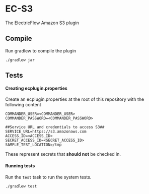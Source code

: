 EC-S3
============

The ElectricFlow Amazon S3 plugin

## Compile ##

Run gradlew to compile the plugin

`./gradlew jar`


## Tests ##

#### Creating ecplugin.properties ####
Create an ecplugin.properties at the root of this repository with the following content

    COMMANDER_USER=<COMMANDER_USER>
    COMMANDER_PASSWORD=<COMMANDER_PASSWORD>

    ##Service URL and credentials to access S3##
    SERVICE_URL=https://s3.amazonaws.com
    ACCESS_ID=<ACCESS_ID>
    SECRET_ACCESS_ID=<SECRET_ACCESS_ID>
    SAMPLE_TEST_LOCATION=/tmp


These represent secrets that **should not** be checked in.

#### Running tests ####
Run the `test` task to run the system tests.

`./gradlew test`

